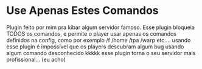 # Use Apenas Estes Comandos
 
Plugin feito por mim pra kibar algum servidor famoso. Esse plugin bloqueia TODOS os comandos, e permite o player usar apenas os comandos definidos na config, como por exemplo /f /home /tpa /warp etc.... usando esse plugin  é impossível que os players descubram algum bug usando algum comando desconhecido kkkkk esse plugin torna o seu servidor mais profissional... (eu acho)
